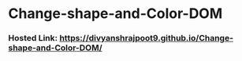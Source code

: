 # Change-shape-and-Color-DOM
### Hosted Link: https://divyanshrajpoot9.github.io/Change-shape-and-Color-DOM/
